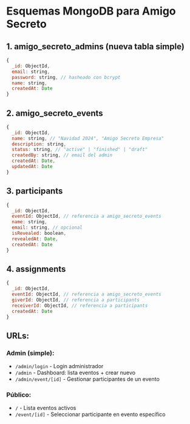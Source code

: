 # Esquemas MongoDB para Amigo Secreto

## 1. amigo_secreto_admins (nueva tabla simple)
```javascript
{
  _id: ObjectId,
  email: string,
  password: string, // hasheado con bcrypt
  name: string,
  createdAt: Date
}
```

## 2. amigo_secreto_events
```javascript
{
  _id: ObjectId,
  name: string, // "Navidad 2024", "Amigo Secreto Empresa"
  description: string,
  status: string, // "active" | "finished" | "draft"
  createdBy: string, // email del admin
  createdAt: Date,
  updatedAt: Date
}
```

## 3. participants
```javascript
{
  _id: ObjectId,
  eventId: ObjectId, // referencia a amigo_secreto_events
  name: string,
  email: string, // opcional
  isRevealed: boolean,
  revealedAt: Date,
  createdAt: Date
}
```

## 4. assignments
```javascript
{
  _id: ObjectId,
  eventId: ObjectId, // referencia a amigo_secreto_events
  giverId: ObjectId, // referencia a participants
  receiverId: ObjectId, // referencia a participants
  createdAt: Date
}
```

## URLs:

### Admin (simple):
- `/admin/login` - Login administrador
- `/admin` - Dashboard: lista eventos + crear nuevo
- `/admin/event/[id]` - Gestionar participantes de un evento

### Público:
- `/` - Lista eventos activos
- `/event/[id]` - Seleccionar participante en evento específico